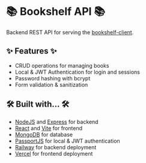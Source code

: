 # 📚 Bookshelf API 📚

Backend REST API for serving the [bookshelf-client](https://github.com/hwhuang27/bookshelf-client).

## ✨ Features ✨

- CRUD operations for managing books
- Local & JWT Authentication for login and sessions
- Password hashing with bcrypt
- Form validation & sanitization

## 🛠️ Built with... 🛠️

- [NodeJS](https://nodejs.org/en) and [Express](https://expressjs.com/) for backend
- [React](https://react.dev/) and [Vite](https://vitejs.dev/) for frontend
- [MongoDB](https://www.mongodb.com/) for database
- [PassportJS](https://www.passportjs.org/) for local & JWT authentication
- [Railway](https://railway.app/) for backend deployment
- [Vercel](https://vercel.com/) for frontend deployment